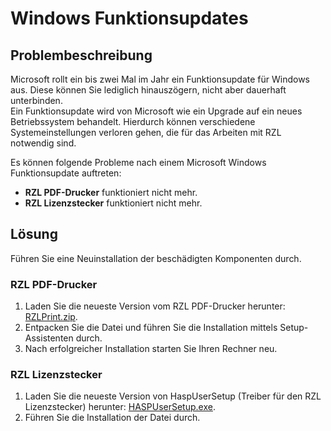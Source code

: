 # Windows Funktionsupdates

## Problembeschreibung

Microsoft rollt ein bis zwei Mal im Jahr ein Funktionsupdate für Windows aus. Diese können Sie lediglich hinauszögern, nicht aber dauerhaft unterbinden.  
Ein Funktionsupdate wird von Microsoft wie ein Upgrade auf ein neues Betriebssystem behandelt. Hierdurch können verschiedene Systemeinstellungen verloren gehen, die für das Arbeiten mit RZL notwendig sind.  

Es können folgende Probleme nach einem Microsoft Windows Funktionsupdate auftreten:

- **RZL PDF-Drucker** funktioniert nicht mehr.  
- **RZL Lizenzstecker** funktioniert nicht mehr.  

## Lösung

Führen Sie eine Neuinstallation der beschädigten Komponenten durch.

### RZL PDF-Drucker

1. Laden Sie die neueste Version vom RZL PDF-Drucker herunter: [RZLPrint.zip](https://rzl.blob.core.windows.net/treiber/RZLPrint%205.5.0.exe).  
2. Entpacken Sie die Datei und führen Sie die Installation mittels Setup-Assistenten durch.  
3. Nach erfolgreicher Installation starten Sie Ihren Rechner neu.  

### RZL Lizenzstecker

1. Laden Sie die neueste Version von HaspUserSetup (Treiber für den RZL Lizenzstecker) herunter: [HASPUserSetup.exe](https://rzl.blob.core.windows.net/treiber/HASPUserSetup.exe).  
2. Führen Sie die Installation der Datei durch.